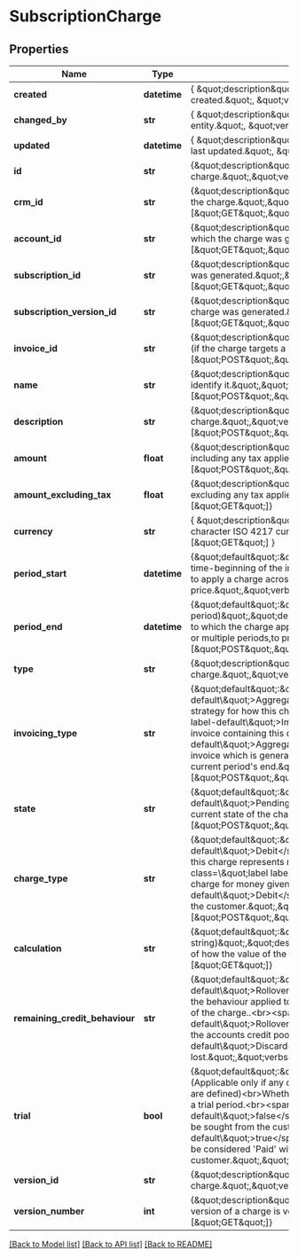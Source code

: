 # SubscriptionCharge

## Properties
Name | Type | Description | Notes
------------ | ------------- | ------------- | -------------
**created** | **datetime** | { \&quot;description\&quot; : \&quot;The UTC DateTime when the object was created.\&quot;, \&quot;verbs\&quot;:[] } | [optional] 
**changed_by** | **str** | { \&quot;description\&quot; : \&quot;ID of the user who last updated the entity.\&quot;, \&quot;verbs\&quot;:[] } | [optional] 
**updated** | **datetime** | { \&quot;description\&quot; : \&quot;The UTC DateTime when the object was last updated.\&quot;, \&quot;verbs\&quot;:[] } | [optional] 
**id** | **str** | {\&quot;description\&quot;:\&quot;The ID of the charge.\&quot;,\&quot;verbs\&quot;:[\&quot;GET\&quot;]} | [optional] 
**crm_id** | **str** | {\&quot;description\&quot;:\&quot;Customer-relationship-management ID of the charge.\&quot;,\&quot;verbs\&quot;:[\&quot;GET\&quot;,\&quot;PUT\&quot;,\&quot;POST\&quot;]} | [optional] 
**account_id** | **str** | {\&quot;description\&quot;:\&quot;ID of the account owning the subscription for which the charge was generated.\&quot;,\&quot;verbs\&quot;:[\&quot;GET\&quot;,\&quot;POST\&quot;]} | [optional] 
**subscription_id** | **str** | {\&quot;description\&quot;:\&quot;ID of the subscription for which the charge was generated.\&quot;,\&quot;verbs\&quot;:[\&quot;GET\&quot;,\&quot;POST\&quot;]} | [optional] 
**subscription_version_id** | **str** | {\&quot;description\&quot;:\&quot;Version ID of the subscription for which the charge was generated.\&quot;,\&quot;verbs\&quot;:[\&quot;GET\&quot;,\&quot;POST\&quot;]} | [optional] 
**invoice_id** | **str** | {\&quot;description\&quot;:\&quot;ID of the invoice to which this charge applies (if the charge targets a specific invoice).\&quot;,\&quot;verbs\&quot;:[\&quot;POST\&quot;,\&quot;GET\&quot;]} | [optional] 
**name** | **str** | {\&quot;description\&quot;:\&quot;Friendly name given to the charge to help identify it.\&quot;,\&quot;verbs\&quot;:[\&quot;POST\&quot;,\&quot;GET\&quot;,\&quot;PUT\&quot;]} | [optional] 
**description** | **str** | {\&quot;description\&quot;:\&quot;Description given to the charge.\&quot;,\&quot;verbs\&quot;:[\&quot;POST\&quot;,\&quot;GET\&quot;,\&quot;PUT\&quot;]} | [optional] 
**amount** | **float** | {\&quot;description\&quot;:\&quot;Monetary amount of the charge &amp;mdash; including any tax applied to the final amount.\&quot;,\&quot;verbs\&quot;:[\&quot;POST\&quot;,\&quot;GET\&quot;]} | [optional] 
**amount_excluding_tax** | **float** | {\&quot;description\&quot;:\&quot;Monetary amount of the charge &amp;mdash; excluding any tax applied to the final amount.\&quot;,\&quot;verbs\&quot;:[\&quot;GET\&quot;]} | [optional] 
**currency** | **str** | { \&quot;description\&quot; : \&quot;Currency of the invoice specified by a three character ISO 4217 currency code.\&quot;, \&quot;verbs\&quot;:[\&quot;GET\&quot;] } | [optional] 
**period_start** | **datetime** | {\&quot;default\&quot;:\&quot;(Now)\&quot;,\&quot;description\&quot;:\&quot;The time-beginning of the interval to which the charge applies. This can be used to apply a charge across partial or multiple periods,to pro-rate its price.\&quot;,\&quot;verbs\&quot;:[\&quot;POST\&quot;,\&quot;GET\&quot;]} | [optional] 
**period_end** | **datetime** | {\&quot;default\&quot;:\&quot;(End of current period)\&quot;,\&quot;description\&quot;:\&quot;The time-ending of the interval to which the charge applies. This can be used to apply a charge across partial or multiple periods,to pro-rate its price.\&quot;,\&quot;verbs\&quot;:[\&quot;POST\&quot;,\&quot;GET\&quot;]} | [optional] 
**type** | **str** | {\&quot;description\&quot;:\&quot;A type describing the nature of the charge.\&quot;,\&quot;verbs\&quot;:[\&quot;POST\&quot;,\&quot;GET\&quot;]} | 
**invoicing_type** | **str** | {\&quot;default\&quot;:\&quot;&lt;span class&#x3D;\\\&quot;label label-default\\\&quot;&gt;Aggregated&lt;/span&gt;\&quot;,\&quot;description\&quot;:\&quot;The strategy for how this charge will raise invoices.&lt;br&gt;&lt;span class&#x3D;\\\&quot;label label-default\\\&quot;&gt;Immediate&lt;/span&gt; &amp;mdash; Generate straight-away an invoice containing this charge.&lt;br&gt;&lt;span class&#x3D;\\\&quot;label label-default\\\&quot;&gt;Aggregated&lt;/span&gt; &amp;mdash; Add this charge to the next invoice which is generated naturally &amp;mdash; i.e. the invoice raised at the current period&#39;s end.\&quot;,\&quot;verbs\&quot;:[\&quot;POST\&quot;,\&quot;GET\&quot;]} | 
**state** | **str** | {\&quot;default\&quot;:\&quot;&lt;span class&#x3D;\\\&quot;label label-default\\\&quot;&gt;Pending&lt;/span&gt;\&quot;,\&quot;description\&quot;:\&quot;The current state of the charge.\&quot;,\&quot;verbs\&quot;:[\&quot;POST\&quot;,\&quot;GET\&quot;,\&quot;PUT\&quot;]} | 
**charge_type** | **str** | {\&quot;default\&quot;:\&quot;&lt;span class&#x3D;\\\&quot;label label-default\\\&quot;&gt;Debit&lt;/span&gt;\&quot;,\&quot;description\&quot;:\&quot;Whether this charge represents money given to or taken from the customer.&lt;br&gt;&lt;span class&#x3D;\\\&quot;label label-default\\\&quot;&gt;Credit&lt;/span&gt; &amp;mdash; This is a charge for money given to the customer.&lt;br&gt;&lt;span class&#x3D;\\\&quot;label label-default\\\&quot;&gt;Debit&lt;/span&gt; &amp;mdash; This is a charge for money taken from the customer.\&quot;,\&quot;verbs\&quot;:[\&quot;POST\&quot;,\&quot;GET\&quot;]} | 
**calculation** | **str** | {\&quot;default\&quot;:\&quot;(Empty string)\&quot;,\&quot;description\&quot;:\&quot;A human-readable explanation of how the value of the charge was calculated.\&quot;,\&quot;verbs\&quot;:[\&quot;GET\&quot;]} | [optional] 
**remaining_credit_behaviour** | **str** | {\&quot;default\&quot;:\&quot;&lt;span class&#x3D;\\\&quot;label label-default\\\&quot;&gt;Rollover&lt;/span&gt;\&quot;,\&quot;description\&quot;:\&quot;Defines the behaviour applied to any outstanding credit resulting from the application of the charge..&lt;br&gt;&lt;span class&#x3D;\\\&quot;label label-default\\\&quot;&gt;Rollover&lt;/span&gt; &amp;mdash; Outstanding credit is returned to the accounts credit pool.&lt;br&gt;&lt;span class&#x3D;\\\&quot;label label-default\\\&quot;&gt;Discard&lt;/span&gt; &amp;mdash; Outstanding credit is lost.\&quot;,\&quot;verbs\&quot;:[\&quot;POST\&quot;,\&quot;GET\&quot;]} | 
**trial** | **bool** | {\&quot;default\&quot;:\&quot;false\&quot;,\&quot;description\&quot;:\&quot;(Applicable only if any of [&#x60;pricingComponentName&#x60;, &#x60;pricingComponentID&#x60;] are defined)&lt;br&gt;Whether the charge was created for a subscription whilst in a trial period.&lt;br&gt;&lt;span class&#x3D;\\\&quot;label label-default\\\&quot;&gt;false&lt;/span&gt; &amp;mdash; This is a non-trial charge, so funds will be sought from the customer.&lt;br&gt;&lt;span class&#x3D;\\\&quot;label label-default\\\&quot;&gt;true&lt;/span&gt; &amp;mdash; This is a trial charge, soThe charge can be considered &#39;Paid&#39; without taking any funds from the customer.\&quot;,\&quot;verbs\&quot;:[\&quot;POST\&quot;,\&quot;GET\&quot;]} | [optional] [default to False]
**version_id** | **str** | {\&quot;description\&quot;:\&quot;The version ID of the charge.\&quot;,\&quot;verbs\&quot;:[\&quot;GET\&quot;]} | [optional] 
**version_number** | **int** | {\&quot;description\&quot;:\&quot;The version number of the charge. The first version of a charge is version number 1.\&quot;,\&quot;verbs\&quot;:[\&quot;GET\&quot;]} | 

[[Back to Model list]](../README.md#documentation-for-models) [[Back to API list]](../README.md#documentation-for-api-endpoints) [[Back to README]](../README.md)


